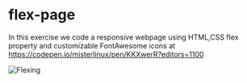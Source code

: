 # flex-page

In this exercise we code a responsive webpage using HTML,CSS flex property and customizable FontAwesome icons
at https://codepen.io/misterlinux/pen/KKXwerR?editors=1100

![Flexing](https://user-images.githubusercontent.com/43761354/173853508-091306c3-1e8d-41ce-bb65-e10a24797b01.PNG)
